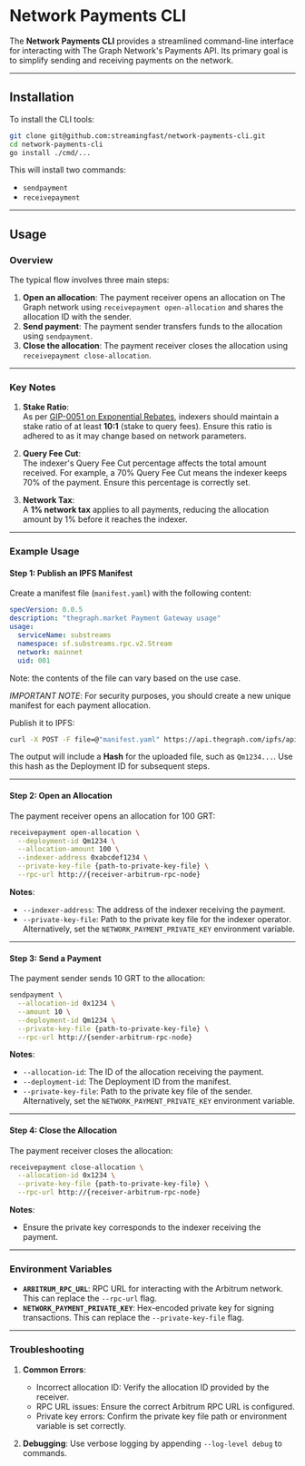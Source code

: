 # Network Payments CLI

The **Network Payments CLI** provides a streamlined command-line interface for interacting with The Graph Network's Payments API. Its primary goal is to simplify sending and receiving payments on the network.

---

## Installation

To install the CLI tools:

```bash
git clone git@github.com:streamingfast/network-payments-cli.git
cd network-payments-cli
go install ./cmd/...
```

This will install two commands:
- `sendpayment`
- `receivepayment`

---

## Usage

### Overview

The typical flow involves three main steps:
1. **Open an allocation**: The payment receiver opens an allocation on The Graph network using `receivepayment open-allocation` and shares the allocation ID with the sender.
2. **Send payment**: The payment sender transfers funds to the allocation using `sendpayment`.
3. **Close the allocation**: The payment receiver closes the allocation using `receivepayment close-allocation`.

---

### Key Notes
1. **Stake Ratio**:  
   As per [GIP-0051 on Exponential Rebates](https://forum.thegraph.com/t/gip-0051-exponential-query-fee-rebates-for-indexers/4162), indexers should maintain a stake ratio of at least **10:1** (stake to query fees). Ensure this ratio is adhered to as it may change based on network parameters.

2. **Query Fee Cut**:  
   The indexer's Query Fee Cut percentage affects the total amount received. For example, a 70% Query Fee Cut means the indexer keeps 70% of the payment. Ensure this percentage is correctly set.

3. **Network Tax**:  
   A **1% network tax** applies to all payments, reducing the allocation amount by 1% before it reaches the indexer.

---

### Example Usage

#### **Step 1**: Publish an IPFS Manifest

Create a manifest file (`manifest.yaml`) with the following content:

```yaml
specVersion: 0.0.5
description: "thegraph.market Payment Gateway usage"
usage:
  serviceName: substreams
  namespace: sf.substreams.rpc.v2.Stream
  network: mainnet
  uid: 001
```

Note: the contents of the file can vary based on the use case.

*IMPORTANT NOTE*: For security purposes, you should create a new unique manifest for each payment allocation.

Publish it to IPFS:

```bash
curl -X POST -F file=@"manifest.yaml" https://api.thegraph.com/ipfs/api/v0/add
```

The output will include a **Hash** for the uploaded file, such as `Qm1234...`. Use this hash as the Deployment ID for subsequent steps.

---

#### **Step 2**: Open an Allocation

The payment receiver opens an allocation for 100 GRT:

```bash
receivepayment open-allocation \
  --deployment-id Qm1234 \
  --allocation-amount 100 \
  --indexer-address 0xabcdef1234 \
  --private-key-file {path-to-private-key-file} \
  --rpc-url http://{receiver-arbitrum-rpc-node}
```

**Notes**:
- `--indexer-address`: The address of the indexer receiving the payment.
- `--private-key-file`: Path to the private key file for the indexer operator. Alternatively, set the `NETWORK_PAYMENT_PRIVATE_KEY` environment variable.

---

#### **Step 3**: Send a Payment

The payment sender sends 10 GRT to the allocation:

```bash
sendpayment \
  --allocation-id 0x1234 \
  --amount 10 \
  --deployment-id Qm1234 \
  --private-key-file {path-to-private-key-file} \
  --rpc-url http://{sender-arbitrum-rpc-node}
```

**Notes**:
- `--allocation-id`: The ID of the allocation receiving the payment.
- `--deployment-id`: The Deployment ID from the manifest.
- `--private-key-file`: Path to the private key file of the sender. Alternatively, set the `NETWORK_PAYMENT_PRIVATE_KEY` environment variable.

---

#### **Step 4**: Close the Allocation

The payment receiver closes the allocation:

```bash
receivepayment close-allocation \
  --allocation-id 0x1234 \
  --private-key-file {path-to-private-key-file} \
  --rpc-url http://{receiver-arbitrum-rpc-node}
```

**Notes**:
- Ensure the private key corresponds to the indexer receiving the payment.

---

### Environment Variables
- **`ARBITRUM_RPC_URL`**: RPC URL for interacting with the Arbitrum network. This can replace the `--rpc-url` flag.
- **`NETWORK_PAYMENT_PRIVATE_KEY`**: Hex-encoded private key for signing transactions. This can replace the `--private-key-file` flag.

---

### Troubleshooting

1. **Common Errors**:
    - Incorrect allocation ID: Verify the allocation ID provided by the receiver.
    - RPC URL issues: Ensure the correct Arbitrum RPC URL is configured.
    - Private key errors: Confirm the private key file path or environment variable is set correctly.

2. **Debugging**:
   Use verbose logging by appending `--log-level debug` to commands.
